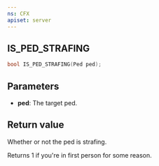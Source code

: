 ```yaml
---
ns: CFX
apiset: server
---
```

## IS_PED_STRAFING

```c
bool IS_PED_STRAFING(Ped ped);
```

## Parameters
* **ped**: The target ped.

## Return value
Whether or not the ped is strafing.

Returns 1 if you're in first person for some reason.
